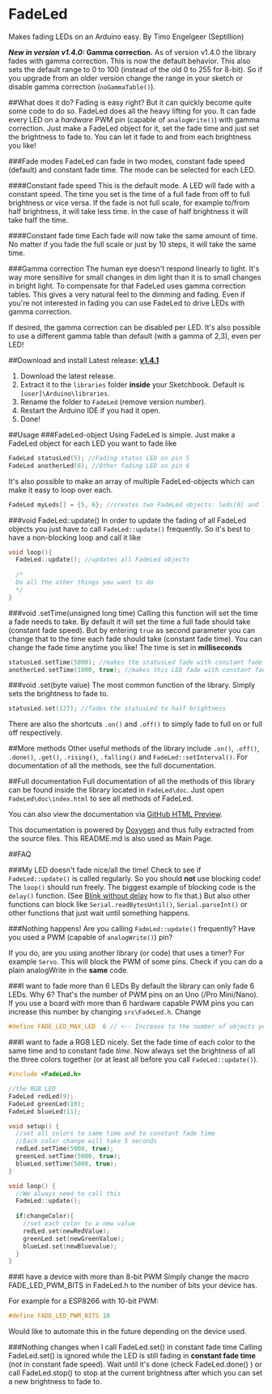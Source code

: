 # FadeLed
Makes fading LEDs on an Arduino easy.
By Timo Engelgeer (Septillion)

***New in version v1.4.0:* Gamma correction.**
As of version v1.4.0 the library fades with gamma correction. This is now the default behavior. This also sets the default range to 0 to 100 (instead of the old 0 to 255 for 8-bit). So if you upgrade from an older version change the range in your sketch or disable gamma correction (`noGammaTable()`).

##What does it do?
Fading is easy right? But it can quickly become quite some code to do so. FadeLed does all the heavy lifting for you. It can fade every LED on a *hardware* PWM pin (capable of `analogWrite()`) with gamma correction. Just make a FadeLed object for it, set the fade time and just set the brightness to fade to. You can let it fade to and from each brightness you like!

###Fade modes
FadeLed can fade in two modes, constant fade speed (default) and constant fade time. The mode can be selected for each LED.

####Constant fade speed
This is the default mode. A LED will fade with a constant speed. The time you set is the time of a full fade from off to full brightness or vice versa. If the fade is not full scale, for example to/from half brightness, it will take less time. In the case of half brightness it will take half the time.

####Constant fade time
Each fade will now take the same amount of time. No matter if you fade the full scale or just by 10 steps, it will take the same time. 

###Gamma correction
The human eye doesn't respond linearly to light. It's way more sensitive for small changes in dim light than it is to small changes in bright light. To compensate for that FadeLed uses gamma correction tables. This gives a very natural feel to the dimming and fading. Even if you're not interested in fading you can use FadeLed to drive LEDs with gamma correction.

If desired, the gamma correction can be disabled per LED. It's also possible to use a different gamma table than default (with a gamma of 2,3), even per LED!

##Download and install
Latest release: **[v1.4.1](https://github.com/septillion-git/FadeLed/archive/v1.4.1.zip)**

1. Download the latest release.
2. Extract it to the `libraries` folder **inside** your Sketchbook. Default is `[user]\Arduino\libraries`. 
3. Rename the folder to `FadeLed` (remove version number).
4. Restart the Arduino IDE if you had it open.
5. Done!

##Usage
###FadeLed-object
Using FadeLed is simple. Just make a FadeLed object for each LED you want to fade like

```C++
FadeLed statusLed(5); //Fading status LED on pin 5
FadeLed anotherLed(6); //Other fading LED on pin 6
```

It's also possible to make an array of multiple FadeLed-objects which can make it easy to loop over each.

```C++
FadeLed myLeds[] = {5, 6}; //creates two FadeLed objects: leds[0] and leds[1]
```

###void FadeLed::update()
In order to update the fading of all FadeLed objects you just have to call `FadeLed::update()` frequently. So it's best to have a non-blocking loop and call it like
```C++
void loop(){
  FadeLed::update(); //updates all FadeLed objects
  
  /*
  Do all the other things you want to do
  */
}
```

###void .setTime(unsigned long time)
Calling this function will set the time a fade needs to take. By default it will set the time a full fade should take (constant fade speed). But by entering `true` as second parameter you can change that to the time each fade should take (constant fade time). You can change the fade time anytime you like! The time is set in **milliseconds**

```C++
statusLed.setTime(5000); //makes the statusLed fade with constant fade speed. Full fade will take 5 seconds
anotherLed.setTime(1000, true); //makes this LED fade with constant fade time. Each fade now takes 1 second
```

###void .set(byte value)
The most common function of the library. Simply sets the brightness to fade to.

```C++
statusLed.set(127); //fades the statusLed to half brightness
```

There are also the shortcuts `.on()` and `.off()` to simply fade to full on or full off respectively.

##More methods
Other useful methods of the library include `.on()`, `.off()`, `.done()`, `.get()`, `.rising()`, `.falling()` and `FadeLed::setInterval()`. For documentation of all the methods, see the full documentation.

##Full documentation
Full documentation of all the methods of this library can be found inside the library located in `FadeLed\doc`. Just open `FadeLed\doc\index.html` to see all methods of FadeLed. 

You can also view the documentation via [GitHub HTML Preview](https://htmlpreview.github.io/?https://github.com/septillion-git/FadeLed/blob/v1.4.1/doc/index.html).

This documentation is powered by [Doxygen](http://www.doxygen.org/) and thus fully extracted from the source files. This README.md is also used as Main Page.

##FAQ

###My LED doesn't fade nice/all the time!
Check to see if `FadeLed::update()` is called regularly. So you should **not** use blocking code! The `loop()` should run freely. The biggest example of blocking code is the `delay()` function. (See [Blink without delay](https://www.arduino.cc/en/Tutorial/BlinkWithoutDelay) how to fix that.) But also other functions can block like `Serial.readBytesUntil()`, `Serial.parseInt()` or other functions that just wait until something happens.

###Nothing happens!
Are you calling `FadeLed::update()` frequently? Have you used a PWM (capable of `analogWrite()`) pin? 

If you do, are you using another library (or code) that uses a timer? For example `Servo`. This will block the PWM of some pins. Check if you can do a plain analogWrite in the **same** code.

###I want to fade more than 6 LEDs
By default the library can only fade 6 LEDs. Why 6? That's the number of PWM pins on an Uno (/Pro Mini/Nano). If you use a board with more than 6 hardware capable PWM pins you can increase this number by changing `src\FadeLed.h`. Change

```C++
#define FADE_LED_MAX_LED  6 // <-- Increase to the number of objects you want.
```

###I want to fade a RGB LED nicely.
Set the fade time of each color to the same time and to constant fade *time*. Now always set the brightness of all the three colors together (or at least all before you call `FadeLed::update()`).

```C++
#include <FadeLed.h>

//the RGB LED
FadeLed redLed(9);
FadeLed greenLed(10);
FadeLed blueLed(11);

void setup() {
  //set all colors to same time and to constant fade time
  //Each color change will take 5 seconds
  redLed.setTime(5000, true);
  greenLed.setTime(5000, true);
  blueLed.setTime(5000, true);
}

void loop() {
  //We always need to call this
  FadeLed::update();
  
  if(changeColor){
    //set each color to a new value
    redLed.set(newRedValue);
    greenLed.set(newGreenValue);
    blueLed.set(newBluevalue);
  }
}
```

###I have a device with more than 8-bit PWM
Simply change the macro FADE_LED_PWM_BITS in FadeLed.h to the number of bits your device has. 

For example for a ESP8266 with 10-bit PWM:
```C++
#define FADE_LED_PWM_BITS 10
```

Would like to automate this in the future depending on the device used.

###Nothing changes when I call FadeLed.set() in constant fade time
Calling FadeLed.set() is ignored while the LED is still fading in **constant fade time** (not in constant fade speed). Wait until it's done (check FadeLed.done() ) or call FadeLed.stop() to stop at the current brightness after which you can set a new brightness to fade to.